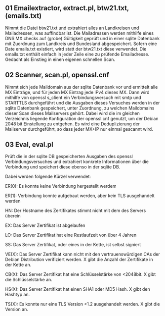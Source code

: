 ## 01 Emailextractor, extract.pl, btw21.txt, (emails.txt)
Nimmt die Datei btw21.txt und extrahiert alles an Landkreisen und Mailadressen, was auffindbar ist. Die Mailadressen werden mithilfe eines DNS MX checks auf (grobe) Gültigkeit geprüft und in einer sqlite Datenbank mit Zuordnung zum Landkreis und Bundesland abgespeichert.
Sofern eine Date emails.txt existiert, wird statt der btw21.txt diese verwendet. Die emails.txt enthält einfach in jeder Zeile eine zu prüfende Emailadresse. Gedacht als Einstieg in einen eigenen schnellen Scan.

## 02 Scanner, scan.pl, openssl.cnf
Nimmt sich jede Maildomain aus der sqlite Datenbank vor und ermittelt alle MX Einträge, und für jeden MX Eintrag jede IPv4 dieses MX. Dann wird mithilfe von openssl s_client ein Verbindungsversuch mit smtp und STARTTLS durchgeführt und die Ausgaben dieses Versuches werden in der sqlite Datenbank gespeichert, unter Zuordnung, zu welchen Maildomains dieser Scan dieses Mailservers gehört. Dabei wird die im gleichen Verzeichnis liegende Konfiguration der openssl.cnf genutzt, um der Debian 2048 bit Einstellung zu entgehen. Es wird eine Deduplizierung der Mailserver durchgeführt, so dass jeder MX+IP nur einmal gescannt wird.

## 03 Eval, eval.pl
Prüft die in der sqlite DB gespeicherten Ausgaben des openssl Verbindungsversuches und extrahiert konkrete Informationen über die Verbindung und speichert diese ebenso in der sqlite DB.

Dabei werden folgende Kürzel verwendet:

ER(0): Es konnte keine Verbindung hergestellt werdem

ER(1): Verbindung konnte aufgebaut werden, aber kein TLS ausgehandelt werden

HN: Der Hostname des Zertifikates stimmt nicht mit dem des Servers überein

EX: Das Server Zertifikat ist abgelaufen

LO: Das Server Zertifikat hat eine Restlaufzeit von über 4 Jahren

SS: Das Server Zertifikat, oder eines in der Kette, ist selbst signiert

VE(X): Das Server Zertifikat kann nicht mit den vertrauenswürdigen CAs der Debian Distribution verifiziert werden. X gibt die Anzahl der Zertifikate in der Kette an.

CB(X): Das Server Zertifikat hat eine Schlüsselstärke von <2048bit. X gibt die Schlüsselstärke an.

HS(X): Das Server Zertifikat hat einen SHA1 oder MD5 Hash. X gibt den Hashtyp an.

TS(X): Es konnte nur eine TLS Version <1.2 ausgehandelt werden. X gibt die Version an.
